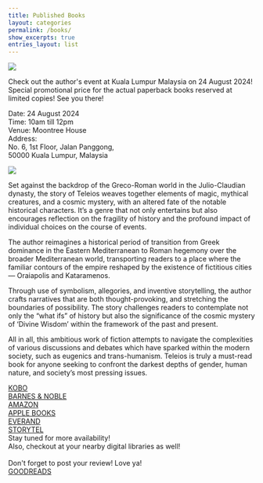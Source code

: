 ```yaml
---
title: Published Books
layout: categories
permalink: /books/
show_excerpts: true
entries_layout: list
---
```

<img src="https://asvoria.github.io/Author/images/0BookChatPoster1.jpg">
<div class="books-pub-li">
<p>Check out the author's event at Kuala Lumpur Malaysia on 24 August 2024! Special promotional price for the actual paperback books reserved at limited copies! See you there!</p>
</div>
<div class="books-pub-tx">
<p>Date: 24 August 2024<br>
Time: 10am till 12pm<br>
Venue: Moontree House<br>
Address: <br>
No. 6, 1st Floor, Jalan Panggong, <br>
50000 Kuala Lumpur, Malaysia</p>
</div>

<div class="books-pub">
<img src="https://asvoria.github.io/Author/images/Teleios-Generic.jpg">
</div>
<div class="books-pub-tx">
<p>Set against the backdrop of the Greco-Roman world in the Julio-Claudian dynasty, the story of Teleios weaves together elements of magic, mythical creatures, and a cosmic mystery, with an altered fate of the notable historical characters. It’s a genre that not only entertains but also encourages reflection on the fragility of history and the profound impact of individual choices on the course of events.</p>

<p>The author reimagines a historical period of transition from Greek dominance in the Eastern Mediterranean to Roman hegemony over the broader Mediterranean world, transporting readers to a place where the familiar contours of the empire reshaped by the existence of fictitious cities — Oraiapolis and Kataramenos.</p>

<p>Through use of symbolism, allegories, and inventive storytelling, the author crafts narratives that are both thought-provoking, and stretching the boundaries of possibility. The story challenges readers to contemplate not only the “what ifs” of history but also the significance of the cosmic mystery of ‘Divine Wisdom’ within the framework of the past and present.</p>

<p>All in all, this ambitious work of fiction attempts to navigate the complexities of various discussions and debates which have sparked within the modern society, such as eugenics and trans-humanism. Teleios is truly a must-read book for anyone seeking to confront the darkest depths of gender, human nature, and society’s most pressing issues.</p>
</div>
<div class="books-pub-li">
<a href="https://www.kobo.com/ww/en/ebook/teleios" target="_blank">KOBO</a><br>
<a href="https://www.barnesandnoble.com/w/teleios-asvoria-k/1144827967?ean=9789811889530" target="_blank">BARNES & NOBLE</a><br>
<a href="https://www.amazon.com/dp/B0CV5GL6YC" target="_blank">AMAZON</a><br>
<a href="https://books.apple.com/us/book/teleios/id6477532119" target="_blank">APPLE BOOKS</a><br>
<a href="https://www.everand.com/book/704191787/Teleios" target="_blank">EVERAND</a><br>
<a href="https://www.storytel.com/in/books/teleios-flaw-is-perfect-2868216?appRedirect=true" target="_blank">STORYTEL</a>
</div>
<div class="books-pub-tx">
Stay tuned for more availability! <br>
Also, checkout at your nearby digital libraries as well!<br>
<br>
Don't forget to post your review! Love ya!
</div>
<div class="books-pub-li">
<a href="https://www.goodreads.com/book/show/207702059-teleios" target="_blank">GOODREADS</a><br>
</div>
